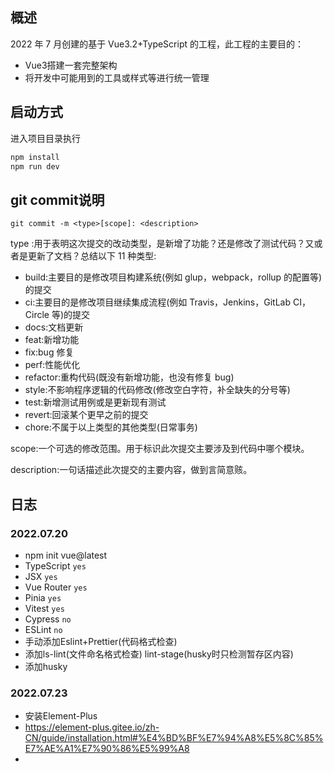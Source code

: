## 概述

2022 年 7 月创建的基于 Vue3.2+TypeScript 的工程，此工程的主要目的：

- Vue3搭建一套完整架构
- 将开发中可能用到的工具或样式等进行统一管理

## 启动方式

进入项目目录执行
```sh
npm install
npm run dev
```

## git commit说明

`git commit -m <type>[scope]: <description>`

type :用于表明这次提交的改动类型，是新增了功能？还是修改了测试代码？又或者是更新了文档？总结以下 11 种类型:

- build:主要目的是修改项目构建系统(例如 glup，webpack，rollup 的配置等)的提交
- ci:主要目的是修改项目继续集成流程(例如 Travis，Jenkins，GitLab CI，Circle 等)的提交
- docs:文档更新
- feat:新增功能
- fix:bug 修复
- perf:性能优化
- refactor:重构代码(既没有新增功能，也没有修复 bug)
- style:不影响程序逻辑的代码修改(修改空白字符，补全缺失的分号等)
- test:新增测试用例或是更新现有测试
- revert:回滚某个更早之前的提交
- chore:不属于以上类型的其他类型(日常事务)

scope:一个可选的修改范围。用于标识此次提交主要涉及到代码中哪个模块。

description:一句话描述此次提交的主要内容，做到言简意赅。

## 日志

### 2022.07.20
- npm init vue@latest
- TypeScript `yes`
- JSX `yes`
- Vue Router `yes`
- Pinia `yes`
- Vitest `yes`
- Cypress `no`
- ESLint `no`
- 手动添加Eslint+Prettier(代码格式检查)
- 添加ls-lint(文件命名格式检查) lint-stage(husky时只检测暂存区内容)
- 添加husky

### 2022.07.23
- 安装Element-Plus
- https://element-plus.gitee.io/zh-CN/guide/installation.html#%E4%BD%BF%E7%94%A8%E5%8C%85%E7%AE%A1%E7%90%86%E5%99%A8
-
